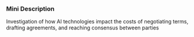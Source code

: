 ### Mini Description

Investigation of how AI technologies impact the costs of negotiating terms, drafting agreements, and reaching consensus between parties
